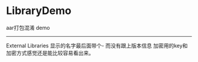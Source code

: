 # LibraryDemo
aar打包混淆 demo

---
External Libraries 显示的名字最后面带个-  而没有跟上版本信息
加密用的key和加密方式感觉还是能比较容易看出来。
